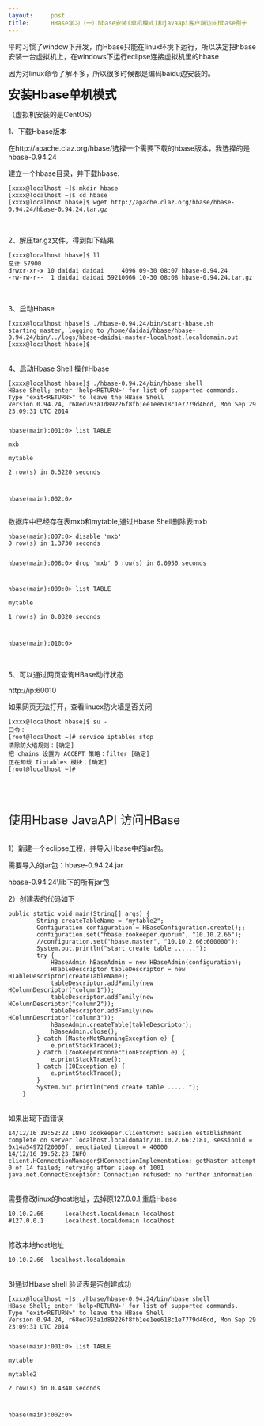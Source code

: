 ```yaml
---
layout:     post
title:      HBase学习（一）hbase安装(单机模式)和javaapi客户端访问hbase例子
---
```

<div id="article_content" class="article_content clearfix csdn-tracking-statistics" data-pid="blog" data-mod="popu_307" data-dsm="post">
								            <link rel="stylesheet" href="https://csdnimg.cn/release/phoenix/template/css/ck_htmledit_views-f76675cdea.css">
						<div class="htmledit_views" id="content_views">
                
<p>平时习惯了window下开发，而Hbase只能在linux环境下运行，所以决定把hbase安装一台虚拟机上，在windows下运行eclipse连接虚拟机里的hbase</p>
<p>因为对linux命令了解不多，所以很多时候都是编码baidu边安装的。</p>
<p><span style="font-size:24px;"><strong>安装Hbase单机模式</strong></span></p>
<p>（虚拟机安装的是CentOS）<br></p>
<p>1、下载Hbase版本</p>
<p>在http://apache.claz.org/hbase/选择一个需要下载的hbase版本，我选择的是hbase-0.94.24</p>
<p>建立一个hbase目录，并下载hbase.</p>
<pre><code class="language-html">[xxxx@localhost ~]$ mkdir hbase
[xxxx@localhost ~]$ cd hbase
[xxxx@localhost hbase]$ wget http://apache.claz.org/hbase/hbase-0.94.24/hbase-0.94.24.tar.gz
</code></pre><br><p></p>
<p>2、解压tar.gz文件，得到如下结果</p>
<p></p>
<pre><code class="language-html">[xxxx@localhost hbase]$ ll
总计 57900
drwxr-xr-x 10 daidai daidai     4096 09-30 08:07 hbase-0.94.24
-rw-rw-r--  1 daidai daidai 59210066 10-30 08:08 hbase-0.94.24.tar.gz</code></pre><br><p>3、启动Hbase</p>
<p></p><pre><code class="language-html">[xxxx@localhost hbase]$ ./hbase-0.94.24/bin/start-hbase.sh 
starting master, logging to /home/daidai/hbase/hbase-0.94.24/bin/../logs/hbase-daidai-master-localhost.localdomain.out
[xxxx@localhost hbase]$ </code></pre><br>
4、启动Hbase Shell 操作Hbase<br><p></p><pre><code class="language-html">[xxxx@localhost hbase]$ ./hbase-0.94.24/bin/hbase shell
HBase Shell; enter 'help&lt;RETURN&gt;' for list of supported commands.
Type "exit&lt;RETURN&gt;" to leave the HBase Shell
Version 0.94.24, r68ed793a1d89226f8fb1ee1ee618c1e7779d46cd, Mon Sep 29 23:09:31 UTC 2014

hbase(main):001:0&gt; list
TABLE                                                                                                                               
mxb                                                                                                                                 
mytable                                                                                                                             
2 row(s) in 0.5220 seconds

hbase(main):002:0&gt; </code></pre>
<p>数据库中已经存在表mxb和mytable,通过Hbase Shell删除表mxb</p>
<p></p><pre><code class="language-html">hbase(main):007:0&gt; disable 'mxb'
0 row(s) in 1.3730 seconds

hbase(main):008:0&gt; drop 'mxb'
0 row(s) in 0.0950 seconds

hbase(main):009:0&gt; list
TABLE                                                                                                                               
mytable                                                                                                                             
1 row(s) in 0.0320 seconds

hbase(main):010:0&gt; </code></pre><br>
5、可以通过网页查询HBase动行状态
<p>http://ip:60010  <br></p>
<p>如果网页无法打开，查看linuex防火墙是否关闭</p>
<p></p><pre><code class="language-html">[xxxx@localhost hbase]$ su -
口令：
[root@localhost ~]# service iptables stop
清除防火墙规则：[确定]
把 chains 设置为 ACCEPT 策略：filter [确定]
正在卸载 Iiptables 模块：[确定]
[root@localhost ~]# </code></pre><br><img src="https://img-blog.csdn.net/20141216194422489?watermark/2/text/aHR0cDovL2Jsb2cuY3Nkbi5uZXQvdTAxMzQ4NTUzMw==/font/5a6L5L2T/fontsize/400/fill/I0JBQkFCMA==/dissolve/70/gravity/Center" alt=""><p><br></p>
<p><span style="font-size:24px;">使用Hbase JavaAPI 访问HBase</span><br><br></p>
<p>1）新建一个eclipse工程，并导入Hbase中的jar包。</p>
<p>需要导入的jar包：hbase-0.94.24.jar</p>
<p>hbase-0.94.24\lib下的所有jar包</p>
<p>2）创建表的代码如下</p>
<p></p><pre><code class="language-html">public static void main(String[] args) {
		String createTableName = "mytable2";
		Configuration configuration = HBaseConfiguration.create();;
		configuration.set("hbase.zookeeper.quorum", "10.10.2.66");
		//configuration.set("hbase.master", "10.10.2.66:600000");
		System.out.println("start create table ......");
		try {
			HBaseAdmin hBaseAdmin = new HBaseAdmin(configuration);
			HTableDescriptor tableDescriptor = new HTableDescriptor(createTableName);
			tableDescriptor.addFamily(new HColumnDescriptor("column1"));
			tableDescriptor.addFamily(new HColumnDescriptor("column2"));
			tableDescriptor.addFamily(new HColumnDescriptor("column3"));
			hBaseAdmin.createTable(tableDescriptor);
			hBaseAdmin.close();
		} catch (MasterNotRunningException e) {
			e.printStackTrace();
		} catch (ZooKeeperConnectionException e) {
			e.printStackTrace();
		} catch (IOException e) {
			e.printStackTrace();
		}
		System.out.println("end create table ......");
	}</code></pre><br>
如果出现下面错误
<p></p><pre><code class="language-html">14/12/16 19:52:22 INFO zookeeper.ClientCnxn: Session establishment complete on server localhost.localdomain/10.10.2.66:2181, sessionid = 0x14a54972f20000f, negotiated timeout = 40000
14/12/16 19:52:23 INFO client.HConnectionManager$HConnectionImplementation: getMaster attempt 0 of 14 failed; retrying after sleep of 1001
java.net.ConnectException: Connection refused: no further information</code></pre><br>
需要修改linux的host地址，去掉原127.0.0.1,重启Hbase<br><p></p><pre><code class="language-html">10.10.2.66      localhost.localdomain localhost
#127.0.0.1      localhost.localdomain localhost
</code></pre><br>
修改本地host地址
<p></p><pre><code class="language-html">10.10.2.66	localhost.localdomain</code></pre><br>
3)通过Hbase shell 验证表是否创建成功
<p></p><pre><code class="language-html">[xxxx@localhost ~]$ ./hbase/hbase-0.94.24/bin/hbase shell
HBase Shell; enter 'help&lt;RETURN&gt;' for list of supported commands.
Type "exit&lt;RETURN&gt;" to leave the HBase Shell
Version 0.94.24, r68ed793a1d89226f8fb1ee1ee618c1e7779d46cd, Mon Sep 29 23:09:31 UTC 2014

hbase(main):001:0&gt; list
TABLE                                                                                                                               
mytable                                                                                                                             
mytable2                                                                                                                            
2 row(s) in 0.4340 seconds

hbase(main):002:0&gt; </code></pre><br><br><p></p>
            </div>
                </div>